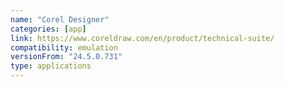 ```yaml
---
name: "Corel Designer"
categories: [app]
link: https://www.coreldraw.com/en/product/technical-suite/
compatibility: emulation
versionFrom: "24.5.0.731"
type: applications
---
```


